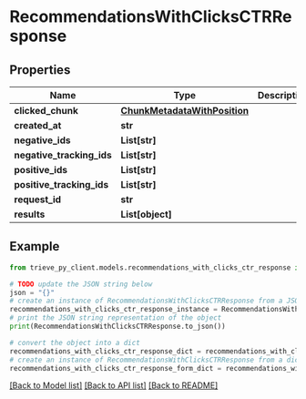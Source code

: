 # RecommendationsWithClicksCTRResponse


## Properties

Name | Type | Description | Notes
------------ | ------------- | ------------- | -------------
**clicked_chunk** | [**ChunkMetadataWithPosition**](ChunkMetadataWithPosition.md) |  | 
**created_at** | **str** |  | 
**negative_ids** | **List[str]** |  | [optional] 
**negative_tracking_ids** | **List[str]** |  | [optional] 
**positive_ids** | **List[str]** |  | [optional] 
**positive_tracking_ids** | **List[str]** |  | [optional] 
**request_id** | **str** |  | 
**results** | **List[object]** |  | 

## Example

```python
from trieve_py_client.models.recommendations_with_clicks_ctr_response import RecommendationsWithClicksCTRResponse

# TODO update the JSON string below
json = "{}"
# create an instance of RecommendationsWithClicksCTRResponse from a JSON string
recommendations_with_clicks_ctr_response_instance = RecommendationsWithClicksCTRResponse.from_json(json)
# print the JSON string representation of the object
print(RecommendationsWithClicksCTRResponse.to_json())

# convert the object into a dict
recommendations_with_clicks_ctr_response_dict = recommendations_with_clicks_ctr_response_instance.to_dict()
# create an instance of RecommendationsWithClicksCTRResponse from a dict
recommendations_with_clicks_ctr_response_form_dict = recommendations_with_clicks_ctr_response.from_dict(recommendations_with_clicks_ctr_response_dict)
```
[[Back to Model list]](../README.md#documentation-for-models) [[Back to API list]](../README.md#documentation-for-api-endpoints) [[Back to README]](../README.md)



